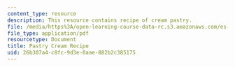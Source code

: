 ```yaml
---
content_type: resource
description: This resource contains recipe of cream pastry.
file: /media/https%3A/open-learning-course-data-rc.s3.amazonaws.com/es-s41-speak-italian-with-your-mouth-full-spring-2012/26b307a4c8fc9d3e0aae882b2c385175_MITES_S41S12_PastryCreamRcp.pdf
file_type: application/pdf
resourcetype: Document
title: Pastry Cream Recipe
uid: 26b307a4-c8fc-9d3e-0aae-882b2c385175
---
```


